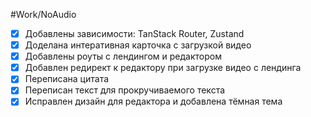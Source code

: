 #Work/NoAudio 
- [x] Добавлены зависимости: TanStack Router, Zustand
- [x] Доделана интеративная карточка с загрузкой видео
- [x] Добавлены роуты с лендингом и редактором
- [x] Добавлен редирект к редактору при загрузке видео с лендинга
- [x] Переписана цитата
- [x] Переписан текст для прокручиваемого текста
- [x] Исправлен дизайн для редактора и добавлена тёмная тема